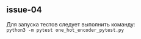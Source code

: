 ## issue-04
Для запуска тестов следует выполнить команду:  
```python3 -m pytest one_hot_encoder_pytest.py```

